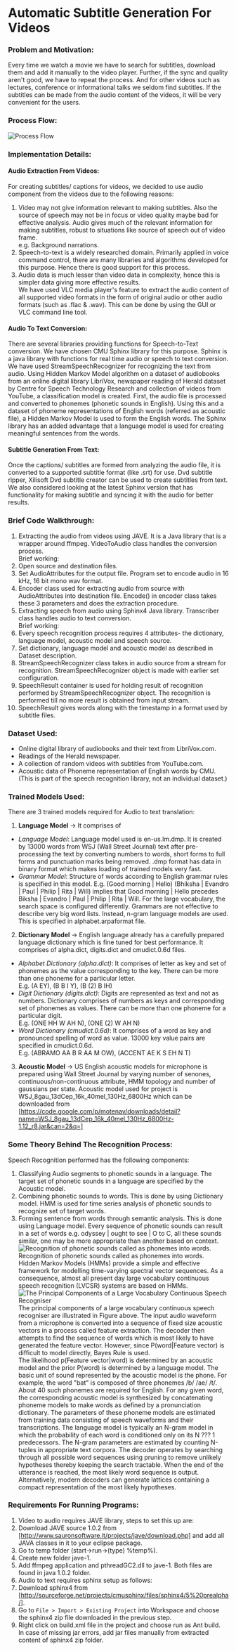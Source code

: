 Automatic Subtitle Generation For Videos
========================================  

### Problem and Motivation:  
Every time we watch a movie we have to search for  subtitles, download them and add it manually to the video player. Further, if the sync and quality  aren't good, we have to repeat the process. And for other videos such as lectures, conference or informational talks we seldom find subtitles. If the subtitles can be made from the audio content of the videos, it will be very convenient for the users.  

### Process Flow:
![Process Flow](https://github.com/UtkarshPathrabe/Machine-Learning-Assignments-BITS-Pilani/blob/master/Assignments/Machine%20Learning%20Assignment%201/Abstract01.png)  

### Implementation Details:  

#### Audio Extraction From Videos:  
For creating subtitles/ captions for videos, we decided to use audio component from the videos due to the following reasons:  
1. Video may not give information relevant to making subtitles. Also the source of speech may not be in focus or video quality maybe bad for effective analysis. Audio gives much of the relevant information for making subtitles, robust to situations like source of speech out of video frame.  
e.g. Background narrations.  
2. Speech-to-text is a widely researched domain. Primarily applied in voice command control, there are many libraries and algorithms developed for this purpose. Hence there is good support for this process.  
3. Audio data is much lesser than video data in complexity, hence this is simpler data giving more effective results.  
We have used VLC media player's feature to extract the audio content of all supported video formats in the form of original audio or other audio formats (such as .flac & .wav). This can be done by using the GUI or VLC command line tool.  

#### Audio To Text Conversion:
There are several libraries providing functions for Speech-to-Text conversion. We have chosen CMU Sphinx library for this purpose. Sphinx is a java library with functions for real time audio or speech to text conversion. We have used StreamSpeechRecognizer for recognizing the text from audio. Using Hidden Markov Model algorithm on a dataset of audiobooks from an online digital library LibriVox, newspaper reading of Herald dataset by Centre for Speech Technology Research and collection of videos from YouTube, a classification model is created. First, the audio file is processed and converted to phonemes (phonetic sounds in English). Using this and a dataset of phoneme representations of English words (referred as acoustic file), a Hidden Markov Model is used to form the English words. The Sphinx library has an added advantage that a language model is used for creating meaningful sentences from the words.  

#### Subtitle Generation From Text:  
Once the captions/ subtitles are formed from analyzing the audio file, it is converted to a supported subtitle format (like .srt) for use. Dvd subtitle ripper, Xilisoft Dvd subtitle creator can be used to create subtitles from text. We also considered looking at the latest Sphinx version that has functionality for making subtitle and syncing it with the audio for better results.  

### Brief Code Walkthrough:
1. Extracting the audio from videos using JAVE. It is a Java library that is a wrapper around ffmpeg. VideoToAudio class handles the conversion process.  
Brief working:  
  1. Open source and destination files.  
  2. Set AudioAttributes for the output file. Program set to encode audio in 16 kHz, 16 bit mono wav format.  
  3. Encoder class used for extracting audio from source with AudioAttributes into destination file. Encode() in encoder class takes these 3 parameters and does the extraction procedure.  
2. Extracting speech from audio using Sphinx4 Java library. Transcriber class handles audio to text conversion.  
Brief working:
  1. Every speech recognition process requires 4 attributes- the dictionary, language model, acoustic model and speech source.  
  2. Set dictionary, language model and acoustic model as described in Dataset description.  
  3. StreamSpeechRecognizer class takes in audio source from a stream for recognition. StreamSpeechRecognizer object is made with earlier set configuration.  
  4. SpeechResult container is used for holding result of recognition performed by StreamSpeechRecognizer object. The recognition is performed till no more result is obtained from input stream.  
  5. SpeechResult gives words along with the timestamp in a format used by subtitle files.  

### Dataset Used:  
* Online digital library of audiobooks and their text from LibriVox.com.  
* Readings of the Herald newspaper.  
* A collection of random videos with subtitles from YouTube.com.  
* Acoustic data of Phoneme representation of English words by CMU. (This is part of the speech recognition library, not an individual dataset.)  

### Trained Models Used:  
There are 3 trained models required for Audio to text translation:  
1. <b>Language Model</b> -> It comprises of  
  * <i>Language Model</i>: Language model used is en-us.lm.dmp. It is created by 13000 words from WSJ (Wall Street Journal) text after pre-processing the text by converting numbers to words, short forms to full forms and punctuation marks being removed. .dmp format has data in binary format which makes loading of trained models very fast.  
  * <i>Grammar Model</i>: Structure of words according to English grammar rules is specified in this model. E.g. (Good morning | Hello) (Bhiksha | Evandro | Paul | Philip | Rita | Will) implies that Good morning | Hello precedes Biksha | Evandro | Paul | Philip | Rita | Will. For the large vocabulary, the search space is configured differently. Grammars are not effective to describe very big word lists. Instead, n-gram language models are used. This is specified in alphabet.arpaformat file.  
2. <b>Dictionary Model</b> -> English language already has a carefully prepared language dictionary which is fine tuned for best performance. It comprises of alpha.dict, digits.dict and cmudict.0.6d files.  
  * <i>Alphabet Dictionary (alpha.dict)</i>: It comprises of letter as key and set of phonemes as the value corresponding to the key. There can be more than one phoneme for a particular letter.  
E.g. (A EY), (B B I Y), (B (2) B IH)  
  * <i>Digit Dictionary (digits.dict)</i>: Digits are represented as text and not as numbers. Dictionary comprises of numbers as keys and corresponding set of phonemes as values. There can be more than one phoneme for a particular digit.  
E.g. (ONE HH W AH N), (ONE (2) W AH N)  
  * <i>Word Dictionary (cmudict.0.6d)</i>: It comprises of a word as key and pronounced spelling of word as value. 13000 key value pairs are specified in cmudict.0.6d.  
E.g. (ABRAMO AA B R AA M OW), (ACCENT AE K S EH N T)  
3. <b>Acoustic Model</b> -> US English acoustic models for microphone is prepared using Wall Street Journal by varying number of senones, continuous/non-continuous attribute, HMM topology and number of gaussians per state. Acoustic model used for project is WSJ_8gau_13dCep_16k_40mel_130Hz_6800Hz which can be downloaded from [https://code.google.com/p/motenav/downloads/detail?name=WSJ_8gau_13dCep_16k_40mel_130Hz_6800Hz-1.12_r8.jar&can=2&q=]  

### Some Theory Behind The Recognition Process:  
Speech Recognition performed has the following components:  
1. Classifying Audio segments to phonetic sounds in a language. The target set of phonetic sounds in a language are specified by the Acoustic model.  
2. Combining phonetic sounds to words. This is done by using Dictionary model. HMM is used for time series analysis of phonetic sounds to recognize set of target words.  
3. Forming sentence from words through semantic analysis. This is done using Language model. Every sequence of phonetic sounds can result in a set of words e.g. odyssey | ought to see | O to C, all these sounds similar, one may be more appropriate than another based on context.  
![Recognition of phonetic sounds called as phonemes into words.](https://github.com/UtkarshPathrabe/Machine-Learning-Assignments-BITS-Pilani/blob/master/Assignments/Machine%20Learning%20Assignment%201/Abstract02.png)  
Recognition of phonetic sounds called as phonemes into words.  
Hidden Markov Models (HMMs) provide a simple and effective framework for modelling time-varying spectral vector sequences. As a consequence, almost all present day large vocabulary continuous speech recognition (LVCSR) systems are based on HMMs.  
![The Principal Components of a Large Vocabulary Continuous Speech Recogniser](https://github.com/UtkarshPathrabe/Machine-Learning-Assignments-BITS-Pilani/blob/master/Assignments/Machine%20Learning%20Assignment%201/Abstract03.png)  
The principal components of a large vocabulary continuous speech recogniser are illustrated in Figure above. The input audio waveform from a microphone is converted into a sequence of fixed size acoustic vectors in a process called feature extraction. The decoder then attempts to find the sequence of words which is most likely to have generated the feature vector. However, since P(word|Feature vector) is difficult to model directly, Bayes Rule is used.  
The likelihood p(Feature vector|word) is determined by an acoustic model and the prior P(word) is determined by a language model. The basic unit of sound represented by the acoustic model is the phone. For example, the word "bat" is composed of three phonemes /b/ /ae/ /t/. About 40 such phonemes are required for English. For any given word, the corresponding acoustic model is synthesized by concatenating phoneme models to make words as defined by a pronunciation dictionary. The parameters of these phoneme models are estimated from training data consisting of speech waveforms and their transcriptions. The language model is typically an N-gram model in which the probability of each word is conditioned only on its N ??? 1 predecessors. The N-gram parameters are estimated by counting N-tuples in appropriate text corpora. The decoder operates by searching through all possible word sequences using pruning to remove unlikely hypotheses thereby keeping the search tractable. When the end of the utterance is reached, the most likely word sequence is output. Alternatively, modern decoders can generate lattices containing a compact representation of the most likely hypotheses.  

### Requirements For Running Programs:  
1. Video to audio requires JAVE library, steps to set this up are:  
  1. Download JAVE source 1.0.2 from [http://www.sauronsoftware.it/projects/jave/download.php] and add all JAVA classes in it to your eclipse package.  
  2. Go to temp folder (start->run->(type) %temp%).  
  3. Create new folder jave-1.  
  4. Add ffmpeg application and pthreadGC2.dll to jave-1. Both files are found in java 1.0.2 folder.  
2. Audio to text requires sphinx setup as follows:
  1. Download sphinx4 from [http://sourceforge.net/projects/cmusphinx/files/sphinx4/5%20prealpha/].  
  2. Go to `File > Import > Existing Project` into Workspace and choose the sphinx4 zip file downloaded in the previous step.  
  3. Right click on build.xml file in the project and choose run as Ant build.  
In case of missing jar errors, add jar files manually from extracted content of sphinx4 zip folder.  